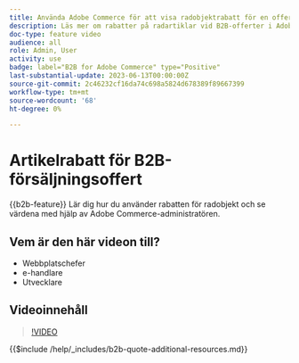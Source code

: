 ```yaml
---
title: Använda Adobe Commerce för att visa radobjektrabatt för en offert
description: Läs mer om rabatter på radartiklar vid B2B-offerter i Adobe Commerce
doc-type: feature video
audience: all
role: Admin, User
activity: use
badge: label="B2B for Adobe Commerce" type="Positive"
last-substantial-update: 2023-06-13T00:00:00Z
source-git-commit: 2c46232cf16da74c698a5824d678389f89667399
workflow-type: tm+mt
source-wordcount: '68'
ht-degree: 0%

---
```


# Artikelrabatt för B2B-försäljningsoffert

{{b2b-feature}}
Lär dig hur du använder rabatten för radobjekt och se värdena med hjälp av Adobe Commerce-administratören.

## Vem är den här videon till?

- Webbplatschefer
- e-handlare
- Utvecklare

## Videoinnehåll

>[!VIDEO](https://video.tv.adobe.com/v/3420415?learn=on)

{{$include /help/_includes/b2b-quote-additional-resources.md}}

